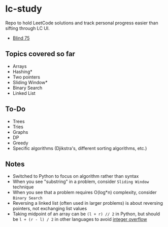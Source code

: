 # lc-study
Repo to hold LeetCode solutions and track personal progress easier than sifting through LC UI.

- [Blind 75](https://leetcode.com/discuss/general-discussion/460599/blind-75-leetcode-questions)

## Topics covered so far

- Arrays
- Hashing*
- Two pointers
- Sliding Window*
- Binary Search
- Linked List

## To-Do

- Trees
- Tries
- Graphs
- DP
- Greedy
- Specific algorithms (Djikstra's, different sorting algorithms, etc.)

## Notes

- Switched to Python to focus on algorithm rather than syntax
- When you see "substring" in a problem, consider `Sliding Window` technique
- When you see that a problem requires O(log*n) complexity, consider `Binary Search`
- Reversing a linked list (often used in larger problems) is about reversing pointers, not exchanging list values
- Taking midpoint of an array can be `(l + r) // 2` in Python, but should be `l + (r - l) / 2` in other languages to avoid [integer overflow](https://en.wikipedia.org/wiki/Integer_overflow)
